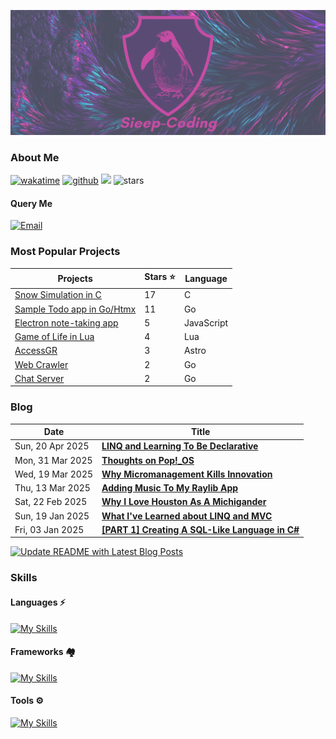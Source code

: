 ![nickstambaugh.vercel.app](Sieep-Coding.png)
### About Me
[![wakatime](https://wakatime.com/badge/user/2156ce13-ae9d-4c0e-a543-89b2bddcd2f6.svg?style=flat-square)](https://wakatime.com/@2156ce13-ae9d-4c0e-a543-89b2bddcd2f6)
[![github](https://img.shields.io/github/followers/sieep-coding?logo=github&style=flat-square)](https://github.com/sieep-coding?tab=followers)
![](https://komarev.com/ghpvc/?username=alteryx-motives&color=orange&style=flat-square&base=6000) <img src="https://img.shields.io/github/stars/sieep-coding?label=Stars" alt="stars">

#### Query Me
[![Email](https://img.shields.io/badge/Email_Me-purple?style=for-the-badge&logo=ProtonMail&logoColor=white)](mailto:nickstambaugh@proton.me)

### Most Popular Projects
| Projects | Stars ⭐ | Language |
| --- | --- | --- |
| [Snow Simulation in C](https://github.com/Sieep-Coding/snow-simulation) | 17 | C |
| [Sample Todo app in Go/Htmx](https://github.com/Sieep-Coding/todo-htmx-alpine-go) | 11 | Go |
| [Electron note-taking app](https://github.com/Sieep-Coding/notezone)   | 5 | JavaScript |
| [Game of Life in Lua](https://github.com/Sieep-Coding/game-of-life-lua)   | 4 | Lua |
| [AccessGR](https://github.com/Sieep-Coding/accessGR-site) | 3 | Astro |
| [Web Crawler](https://github.com/Sieep-Coding/web-crawler) | 2 | Go |
| [Chat Server](https://github.com/Sieep-Coding/chatserver) | 2 | Go |

### Blog
<!-- BLOG-POST-LIST:START -->

<!-- BLOG-POST-LIST:START -->
| Date | Title |
| --- | --- |
| Sun, 20 Apr 2025 | **[LINQ and Learning To Be Declarative](https://sieep-coding.github.io/posts/LINQ-and-being-declarative/)** |
| Mon, 31 Mar 2025 | **[Thoughts on Pop!_OS](https://sieep-coding.github.io/posts/pop-os-is-a-great-os/)** |
| Wed, 19 Mar 2025 | **[Why Micromanagement Kills Innovation](https://sieep-coding.github.io/posts/Why-Micromanagement-Kills-Innovation/)** |
| Thu, 13 Mar 2025 | **[Adding Music To My Raylib App](https://sieep-coding.github.io/posts/adding-song-raylib-app/)** |
| Sat, 22 Feb 2025 | **[Why I Love Houston As A Michigander](https://sieep-coding.github.io/posts/houston/)** |
| Sun, 19 Jan 2025 | **[What I've Learned about LINQ and MVC](https://sieep-coding.github.io/posts/linq-and-entity/)** |
| Fri, 03 Jan 2025 | **[[PART 1] Creating A SQL-Like Language in C#](https://sieep-coding.github.io/posts/sql_fun_pt1/)** |

<!-- BLOG-POST-LIST:END -->

[![Update README with Latest Blog Posts](https://github.com/Sieep-Coding/Sieep-Coding/actions/workflows/update-blog.yml/badge.svg)](https://github.com/Sieep-Coding/Sieep-Coding/actions/workflows/update-blog.yml)

### Skills
#### Languages ⚡
[![My Skills](https://skillicons.dev/icons?i=cs,go,typescript,python,c,lua)](https://skillicons.dev)

#### Frameworks 🏘
[![My Skills](https://skillicons.dev/icons?i=dotnet,react,tailwindcss,bootstrap,astro)](https://skillicons.dev)

#### Tools ⚙️
[![My Skills](https://skillicons.dev/icons?i=visualstudio,mint,debian,sqlite,linux,powershell,bash,neovim,vercel)](https://skillicons.dev)

